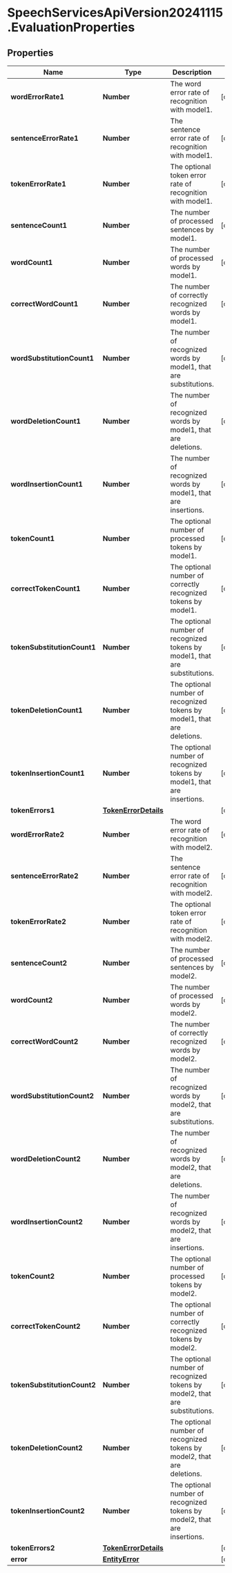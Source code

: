 # SpeechServicesApiVersion20241115.EvaluationProperties

## Properties
Name | Type | Description | Notes
------------ | ------------- | ------------- | -------------
**wordErrorRate1** | **Number** | The word error rate of recognition with model1. | [optional] 
**sentenceErrorRate1** | **Number** | The sentence error rate of recognition with model1. | [optional] 
**tokenErrorRate1** | **Number** | The optional token error rate of recognition with model1. | [optional] 
**sentenceCount1** | **Number** | The number of processed sentences by model1. | [optional] 
**wordCount1** | **Number** | The number of processed words by model1. | [optional] 
**correctWordCount1** | **Number** | The number of correctly recognized words by model1. | [optional] 
**wordSubstitutionCount1** | **Number** | The number of recognized words by model1, that are substitutions. | [optional] 
**wordDeletionCount1** | **Number** | The number of recognized words by model1, that are deletions. | [optional] 
**wordInsertionCount1** | **Number** | The number of recognized words by model1, that are insertions. | [optional] 
**tokenCount1** | **Number** | The optional number of processed tokens by model1. | [optional] 
**correctTokenCount1** | **Number** | The optional number of correctly recognized tokens by model1. | [optional] 
**tokenSubstitutionCount1** | **Number** | The optional number of recognized tokens by model1, that are substitutions. | [optional] 
**tokenDeletionCount1** | **Number** | The optional number of recognized tokens by model1, that are deletions. | [optional] 
**tokenInsertionCount1** | **Number** | The optional number of recognized tokens by model1, that are insertions. | [optional] 
**tokenErrors1** | [**TokenErrorDetails**](TokenErrorDetails.md) |  | [optional] 
**wordErrorRate2** | **Number** | The word error rate of recognition with model2. | [optional] 
**sentenceErrorRate2** | **Number** | The sentence error rate of recognition with model2. | [optional] 
**tokenErrorRate2** | **Number** | The optional token error rate of recognition with model2. | [optional] 
**sentenceCount2** | **Number** | The number of processed sentences by model2. | [optional] 
**wordCount2** | **Number** | The number of processed words by model2. | [optional] 
**correctWordCount2** | **Number** | The number of correctly recognized words by model2. | [optional] 
**wordSubstitutionCount2** | **Number** | The number of recognized words by model2, that are substitutions. | [optional] 
**wordDeletionCount2** | **Number** | The number of recognized words by model2, that are deletions. | [optional] 
**wordInsertionCount2** | **Number** | The number of recognized words by model2, that are insertions. | [optional] 
**tokenCount2** | **Number** | The optional number of processed tokens by model2. | [optional] 
**correctTokenCount2** | **Number** | The optional number of correctly recognized tokens by model2. | [optional] 
**tokenSubstitutionCount2** | **Number** | The optional number of recognized tokens by model2, that are substitutions. | [optional] 
**tokenDeletionCount2** | **Number** | The optional number of recognized tokens by model2, that are deletions. | [optional] 
**tokenInsertionCount2** | **Number** | The optional number of recognized tokens by model2, that are insertions. | [optional] 
**tokenErrors2** | [**TokenErrorDetails**](TokenErrorDetails.md) |  | [optional] 
**error** | [**EntityError**](EntityError.md) |  | [optional] 



